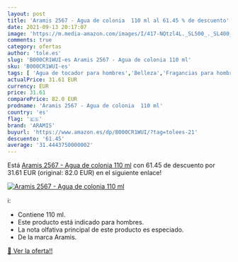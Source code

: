 ```yaml
---
layout: post
title: 'Aramis 2567 - Agua de colonia  110 ml al 61.45 % de descuento'
date: 2021-09-13 20:17:07
image: 'https://m.media-amazon.com/images/I/417-NQtzl4L._SL500_._SL400_.jpg'
comments: true
category: ofertas
author: 'tole.es'
slug: 'B000CR1WUI-es Aramis 2567 - Agua de colonia 110 ml'
sku: 'B000CR1WUI-es'
tags: [ 'Agua de tocador para hombres','Belleza','Fragancias para hombres','Perfumes y fragancias','agua','aramis','colonia','de', ]
actualPrice: 31.61 EUR
currency: EUR
price: 31.61
comparePrice: 82.0 EUR
prodname: 'Aramis 2567 - Agua de colonia  110 ml'
country: 'es'
flag: '🇪🇸'
brand: 'ARAMIS'
buyurl: 'https://www.amazon.es/dp/B000CR1WUI/?tag=tolees-21'
descuento: '61.45'
average: '31.4443750000002'
---
```


Está [Aramis 2567 - Agua de colonia  110 ml](https://www.amazon.es/dp/B000CR1WUI/?tag=tolees-21) con 61.45 de descuento por 31.61 EUR (original: 82.0 EUR) en el siguiente enlace!

[![Aramis 2567 - Agua de colonia  110 ml](https://m.media-amazon.com/images/I/417-NQtzl4L._SL500_._SL400_.jpg)](https://www.amazon.es/dp/B000CR1WUI/?tag=tolees-21)

ℹ️:

- Contiene 110 ml.
- Este producto está indicado para hombres.
- La nota olfativa principal de este producto es especiado.
- De la marca Aramis.

[🛒 Ver la oferta!!](https://www.amazon.es/dp/B000CR1WUI/?tag=tolees-21)
